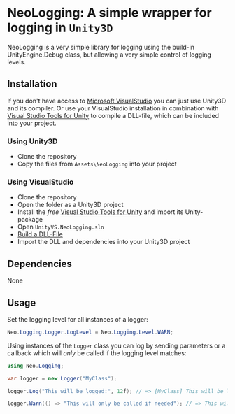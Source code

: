 # NeoLogging: A simple wrapper for logging in `Unity3D`

NeoLogging is a very simple library for logging using the build-in UnityEngine.Debug class, but allowing a very simple control of logging levels.

## Installation

If you don't have access to [Microsoft VisualStudio](http://msdn.microsoft.com/de-de/vstudio) you can just use Unity3D and its compiler.
Or use your VisualStudio installation in combination with [Visual Studio Tools for Unity](http://unityvs.com) to compile a DLL-file, which
can be included into your project.

### Using Unity3D

* Clone the repository
* Copy the files from `Assets\NeoLogging` into your project

### Using VisualStudio

* Clone the repository
* Open the folder as a Unity3D project
* Install the *free* [Visual Studio Tools for Unity](http://unityvs.com) and import its Unity-package
* Open `UnityVS.NeoLogging.sln`
* [Build a DLL-File](http://forum.unity3d.com/threads/video-tutorial-how-to-use-visual-studio-for-all-your-unity-development.120327)
* Import the DLL and dependencies into your Unity3D project

## Dependencies

None

## Usage

Set the logging level for all instances of a logger:

```csharp
Neo.Logging.Logger.LogLevel = Neo.Logging.Level.WARN;

```

Using instances of the `Logger` class you can log by sending parameters or a callback which will *only* be called if the logging level matches:

```csharp
using Neo.Logging;

var logger = new Logger("MyClass");

logger.Log("This will be logged:", 12f); // => [MyClass] This will be logged: 12.0

logger.Warn(() => "This will only be called if needed"); // => This will only be called if needed
```
